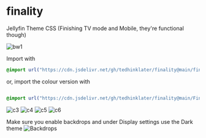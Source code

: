 # finality
Jellyfin Theme CSS (Finishing TV mode and Mobile, they're functional though)

![bw1](https://i.imgur.com/qaNGzGN.png)

Import with

```css
@import url("https://cdn.jsdelivr.net/gh/tedhinklater/finality@main/finality.css");

```

or, import the colour version with

```css

@import url("https://cdn.jsdelivr.net/gh/tedhinklater/finality@main/Finality-Coloured.css");

```

![c3](https://i.imgur.com/5ctM8f1.png)
![c4](https://i.imgur.com/2TcAiAb.png)
![c5](https://i.imgur.com/idFBinY.png)
![c6](https://i.imgur.com/qhmZTDX.png)

Make sure you enable backdrops and under Display settings use the Dark theme
![Backdrops](https://i.imgur.com/18D9IO3.png)
